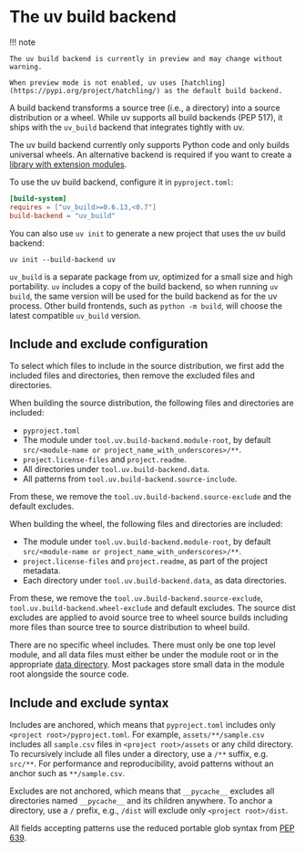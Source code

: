 # The uv build backend

!!! note

    The uv build backend is currently in preview and may change without warning.

    When preview mode is not enabled, uv uses [hatchling](https://pypi.org/project/hatchling/) as the default build backend.

A build backend transforms a source tree (i.e., a directory) into a source distribution or a wheel. While uv
supports all build backends (PEP 517), it ships with the `uv_build` backend that integrates tightly
with uv.

The uv build backend currently only supports Python code and only builds universal wheels. An
alternative backend is required if you want to create a
[library with extension modules](../concepts/projects/init.md#projects-with-extension-modules).

To use the uv build backend, configure it in `pyproject.toml`:

```toml
[build-system]
requires = ["uv_build>=0.6.13,<0.7"]
build-backend = "uv_build"
```

You can also use `uv init` to generate a new project that uses the uv build backend:

```shell
uv init --build-backend uv
```

`uv_build` is a separate package from uv, optimized for a small size and high portability. `uv`
includes a copy of the build backend, so when running `uv build`, the same version will be used for
the build backend as for the uv process. Other build frontends, such as `python -m build`, will
choose the latest compatible `uv_build` version.

## Include and exclude configuration

To select which files to include in the source distribution, we first add the included files and
directories, then remove the excluded files and directories.

When building the source distribution, the following files and directories are included:

- `pyproject.toml`
- The module under `tool.uv.build-backend.module-root`, by default
  `src/<module-name or project_name_with_underscores>/**`.
- `project.license-files` and `project.readme`.
- All directories under `tool.uv.build-backend.data`.
- All patterns from `tool.uv.build-backend.source-include`.

From these, we remove the `tool.uv.build-backend.source-exclude` and the default excludes.

When building the wheel, the following files and directories are included:

- The module under `tool.uv.build-backend.module-root`, by default
  `src/<module-name or project_name_with_underscores>/**`.
- `project.license-files` and `project.readme`, as part of the project metadata.
- Each directory under `tool.uv.build-backend.data`, as data directories.

From these, we remove the `tool.uv.build-backend.source-exclude`,
`tool.uv.build-backend.wheel-exclude` and default excludes. The source dist excludes are applied to
avoid source tree to wheel source builds including more files than source tree to source
distribution to wheel build.

There are no specific wheel includes. There must only be one top level module, and all data files
must either be under the module root or in the appropriate
[data directory](../reference/settings.md#build-backend_data). Most packages store small data in the
module root alongside the source code.

## Include and exclude syntax

Includes are anchored, which means that `pyproject.toml` includes only
`<project root>/pyproject.toml`. For example, `assets/**/sample.csv` includes all `sample.csv` files
in `<project root>/assets` or any child directory. To recursively include all files under a
directory, use a `/**` suffix, e.g. `src/**`. For performance and reproducibility, avoid patterns
without an anchor such as `**/sample.csv`.

Excludes are not anchored, which means that `__pycache__` excludes all directories named
`__pycache__` and its children anywhere. To anchor a directory, use a `/` prefix, e.g., `/dist` will
exclude only `<project root>/dist`.

All fields accepting patterns use the reduced portable glob syntax from
[PEP 639](https://peps.python.org/pep-0639/#add-license-FILES-key).
